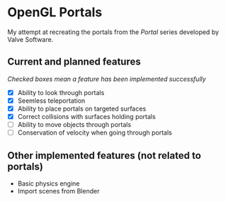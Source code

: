 # OpenGL Portals
My attempt at recreating the portals from the *Portal* series developed by Valve Software.

## Current and planned features
*Checked boxes mean a feature has been implemented successfully* 
- [x] Ability to look through portals
- [x] Seemless teleportation
- [x] Ability to place portals on targeted surfaces
- [x] Correct collisions with surfaces holding portals
- [ ] Ability to move objects through portals
- [ ] Conservation of velocity when going through portals

## Other implemented features (not related to portals)
- Basic physics engine
- Import scenes from Blender
